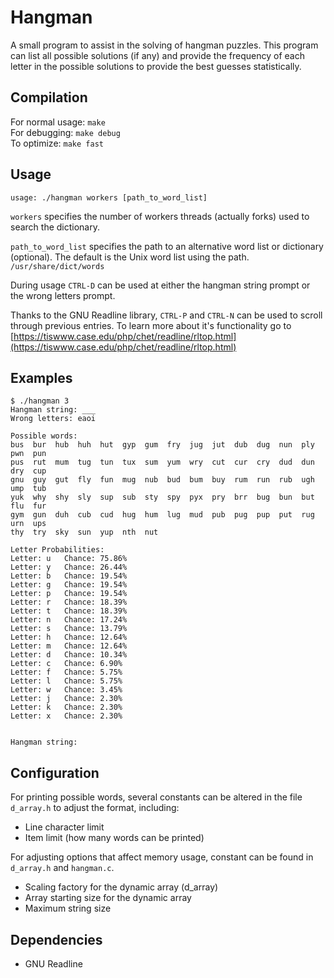 # Hangman

A small program to assist in the solving of hangman puzzles.  This program
can list all possible solutions (if any) and provide the frequency of each
letter in the possible solutions to provide the best guesses statistically.

## Compilation

For normal usage: `make`  
For debugging: `make debug`  
To optimize: `make fast`  


## Usage

`usage: ./hangman workers [path_to_word_list]`  

`workers` specifies the number of workers threads (actually forks) used to
search the dictionary.  

`path_to_word_list` specifies the path to an alternative word list or
dictionary (optional).  The default is the Unix word list using the path.
`/usr/share/dict/words`  

During usage `CTRL-D` can be used at either the hangman string prompt or
the wrong letters prompt.  

Thanks to the GNU Readline library, `CTRL-P` and `CTRL-N` can be used to
scroll through previous entries.  To learn more about it's functionality
go to [https://tiswww.case.edu/php/chet/readline/rltop.html](https://tiswww.case.edu/php/chet/readline/rltop.html)  



## Examples

```
$ ./hangman 3
Hangman string: ___
Wrong letters: eaoi

Possible words:
bus  bur  hub  huh  hut  gyp  gum  fry  jug  jut  dub  dug  nun  ply  pwn  pun  
pus  rut  mum  tug  tun  tux  sum  yum  wry  cut  cur  cry  dud  dun  dry  cup  
gnu  guy  gut  fly  fun  mug  nub  bud  bum  buy  rum  run  rub  ugh  ump  tub  
yuk  why  shy  sly  sup  sub  sty  spy  pyx  pry  brr  bug  bun  but  flu  fur  
gym  gun  duh  cub  cud  hug  hum  lug  mud  pub  pug  pup  put  rug  urn  ups  
thy  try  sky  sun  yup  nth  nut  

Letter Probabilities:
Letter: u	Chance: 75.86%
Letter: y	Chance: 26.44%
Letter: b	Chance: 19.54%
Letter: g	Chance: 19.54%
Letter: p	Chance: 19.54%
Letter: r	Chance: 18.39%
Letter: t	Chance: 18.39%
Letter: n	Chance: 17.24%
Letter: s	Chance: 13.79%
Letter: h	Chance: 12.64%
Letter: m	Chance: 12.64%
Letter: d	Chance: 10.34%
Letter: c	Chance: 6.90%
Letter: f	Chance: 5.75%
Letter: l	Chance: 5.75%
Letter: w	Chance: 3.45%
Letter: j	Chance: 2.30%
Letter: k	Chance: 2.30%
Letter: x	Chance: 2.30%


Hangman string:
```

## Configuration

For printing possible words, several constants can be altered in the file
`d_array.h` to adjust the format, including:

* Line character limit
* Item limit (how many words can be printed)

For adjusting options that affect memory usage, constant can be found in
`d_array.h` and `hangman.c`.  

* Scaling factory for the dynamic array (d_array)
* Array starting size for the dynamic array
* Maximum string size

## Dependencies

* GNU Readline
